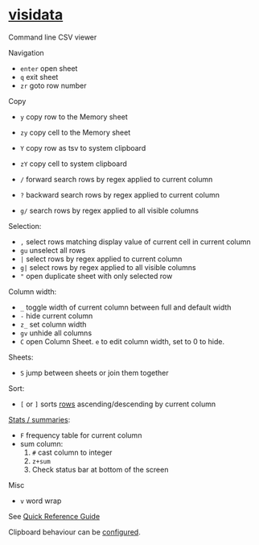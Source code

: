 # [visidata](https://github.com/saulpw/visidata)

Command line CSV viewer

Navigation

- `enter` open sheet
- `q` exit sheet
- `zr` goto row number

Copy

- `y` copy row to the Memory sheet
- `zy` copy cell to the Memory sheet
- `Y` copy row as tsv to system clipboard
- `zY` copy cell to system clipboard

- `/` forward search rows by regex applied to current column
- `?` backward search rows by regex applied to current column
- `g/` search rows by regex applied to all visible columns

Selection:

- `,` select rows matching display value of current cell in current column
- `gu` unselect all rows
- `|` select rows by regex applied to current column
- `g|` select rows by regex applied to all visible columns
- `"` open duplicate sheet with only selected row

Column width:

- `_` toggle width of current column between full and default width
- `-` hide current column
- `z_` set column width
- `gv` unhide all columns
- `C` open Column Sheet. `e` to edit column width, set to 0 to hide.

Sheets:

- `S` jump between sheets or join them together

Sort:

- `[` or `]` sorts [rows](https://www.visidata.org/docs/rows/) ascending/descending by current column

[Stats / summaries](https://jsvine.github.io/intro-to-visidata/basics/summarizing-data/):

- `F` frequency table for current column
- sum column:
  1. `#` cast column to integer
  1. `z+sum`
  1. Check status bar at bottom of the screen

Misc

- `v` word wrap

See [Quick Reference Guide](https://www.visidata.org/man/)

Clipboard behaviour can be [configured](https://github.com/saulpw/visidata/issues/98).
